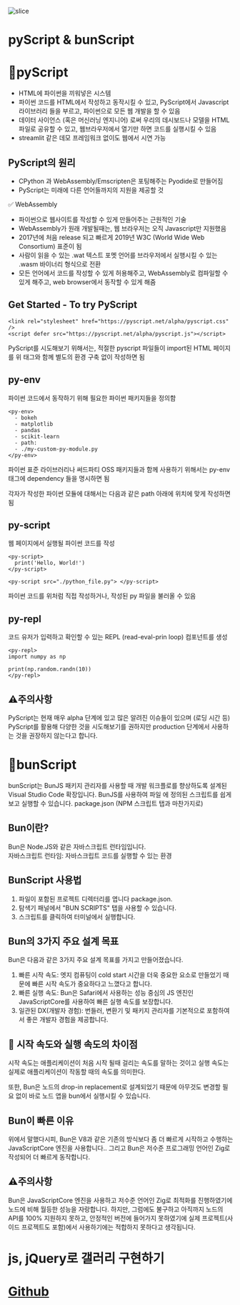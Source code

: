 
![slice](https://capsule-render.vercel.app/api?type=slice&color=auto&height=150&text=2023.%2011.%2007.%20&fontAlign=70&rotate=8&fontSize=70&fontAlignY=25&AlignY=44)

# pyScript & bunScript
# 📒pyScript
- HTML에 파이썬을 끼워넣은 시스템
- 파이썬 코드를 HTML에서 작성하고 동작시킬 수 있고, PyScript에서 Javascript 라이브러리 들을 부르고, 파이썬으로 모든 웹 개발을 할 수 있음
- 데이터 사이언스 (혹은 머신러닝 엔지니어) 로써 우리의 데시보드나 모델을 HTML 파일로 공유할 수 있고, 웹브라우저에서 열기만 하면 코드를 실행시킬 수 있음
- streamlit 같은 데모 프레임워크 없이도 웹에서 시연 가능

## PyScript의 원리
- CPython 과 WebAssembly/Emscripten은 포팅해주는 Pyodide로 만들어짐
- PyScript는 미래에 다른 언어들까지의 지원을 제공할 것

✅ WebAssembly
- 파이썬으로 웹사이트를 작성할 수 있게 만들어주는 근원적인 기술
- WebAssembly가 원래 개발될때는, 웹 브라우저는 오직 Javascript만 지원했음
- 2017년에 처음 release 되고 빠르게 2019년 W3C (World Wide Web Consortium) 표준이 됨
- 사람이 읽을 수 있는 .wat 텍스트 포멧 언어를 브라우저에서 실행시킬 수 있는 .wasm 바이너리 형식으로 전환
- 모든 언어에서 코드를 작성할 수 있게 허용해주고, WebAssembly로 컴파일할 수 있게 해주고, web browser에서 동작할 수 있게 해줌

## Get Started - To try PyScript
```
<link rel="stylesheet" href="https://pyscript.net/alpha/pyscript.css" />
<script defer src="https://pyscript.net/alpha/pyscript.js"></script>
```
PyScript를 시도해보기 위해서는, 적절한 pyscript 파일들이 import된 HTML 페이지를 위 태그와 함께 별도의 환경 구축 없이 작성하면 됨

## py-env
파이썬 코드에서 동작하기 위해 필요한 파이썬 패키지들을 정의함
```
<py-env>
  - bokeh
  - matplotlib
  - pandas
  - scikit-learn
  - path:
  - ./my-custom-py-module.py
</py-env>
```
파이썬 표준 라이브러리나 써드파티 OSS 패키지들과 함께 사용하기 위해서는 py-env 태그에 dependency 들을 명시하면 됨

각자가 작성한 파이썬 모듈에 대해서는 다음과 같은 path 아래에 위치에 맞게 작성하면 됨
## py-script
웹 페이지에서 실행될 파이썬 코드를 작성

```
<py-script>
  print('Hello, World!')
</py-script>
```
```
<py-script src="./python_file.py"> </py-script>
```
파이썬 코드를 위처럼 직접 작성하거나, 작성된 py 파일을 불러올 수 있음

## py-repl
코드 유저가 입력하고 확인할 수 있는 REPL (read-eval-prin loop) 컴포넌트를 생성

```
<py-repl>
import numpy as np

print(np.random.randn(10))
</py-repl>
```
## ⚠️주의사항
PyScript는 현재 매우 alpha 단계에 있고 많은 알려진 이슈들이 있으며 (로딩 시간 등) PyScript를 활용해 다양한 것을 시도해보기를 권하지만 production 단계에서 사용하는 것을 권장하지 않는다고 합니다.

# 📙bunScript
bunScript는 BunJS 패키지 관리자를 사용할 때 개발 워크플로를 향상하도록 설계된 Visual Studio Code 확장입니다. BunJS를 사용하여 파일 에 정의된 스크립트를 쉽게 보고 실행할 수 있습니다. package.json (NPM 스크립트 탭과 마찬가지로)

## Bun이란?
Bun은 Node.JS와 같은 자바스크립트 런타임입니다. <br>
자바스크립트 런타임: 자바스크립트 코드를 실행할 수 있는 환경

## BunScript 사용법
1. 파일이 포함된 프로젝트 디렉터리를 엽니다 package.json.
2. 탐색기 패널에서 "BUN SCRIPTS" 탭을 사용할 수 있습니다.
3. 스크립트를 클릭하여 터미널에서 실행합니다.

## Bun의 3가지 주요 설계 목표
Bun은 다음과 같은 3가지 주요 설계 목표를 가지고 만들어졌습니다.

1. 빠른 시작 속도: 엣지 컴퓨팅이 cold start 시간을 더욱 중요한 요소로 만들었기 때문에 빠른 시작 속도가 중요하다고 느꼈다고 합니다.
2. 빠른 실행 속도: Bun은 Safari에서 사용하는 성능 중심의 JS 엔진인 JavaScriptCore를 사용하여 빠른 실행 속도를 보장합니다.
3. 일관된 DX(개발자 경험): 번들러, 변환기 및 패키지 관리자를 기본적으로 포함하여서 좋은 개발자 경험을 제공합니다.

## 🚨 시작 속도와 실행 속도의 차이점
시작 속도는 애플리케이션이 처음 시작 될때 걸리는 속도를 말하는 것이고 실행 속도는 실제로 애플리케이션이 작동할 때의 속도를 의미한다.

또한, Bun은 노드의 drop-in replacement로 설계되었기 때문에 아무것도 변경할 필요 없이 바로 노드 앱을 bun에서 실행시킬 수 있습니다.

## Bun이 빠른 이유
위에서 말했다시피, Bun은 V8과 같은 기존의 방식보다 좀 더 빠르게 시작하고 수행하는 JavaScriptCore 엔진을 사용합니다.. 그리고 Bun은 저수준 프로그래밍 언어인 Zig로 작성되어 더 빠르게 동작합니다.

## ⚠️주의사항
Bun은 JavaScriptCore 엔진을 사용하고 저수준 언어인 Zig로 최적화를 진행하였기에 노드에 비해 월등한 성능을 자랑합니다. 하지만, 그럼에도 불구하고 아직까지 노드의 API를 100% 지원하지 못하고, 안정적인 버전에 들어가지 못하였기에 실제 프로젝트(사이드 프로젝트도 포함)에서 사용하기에는 적합하지 못하다고 생각됩니다.

# js, jQuery로 갤러리 구현하기

# <a href="https://baesub.github.io/Tue_Report/0919/sourcecode/index.html"> Github </a>

